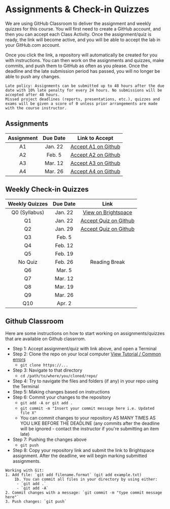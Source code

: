 # Assignments & Check-in Quizzes

We are using GitHub Classroom to deliver the assignment and weekly quizzes for this course.
You will first need to create a GitHub account, and then you can accept each Class Activity.
Once the assignment/quiz is ready, the link will become active, and you will be able to accept the lab in your GitHub.com account.

Once you click the link, a repository will automatically be created for you with instructions.
You can then work on the assignments and quizzes, make commits, and push them to GitHub as often as you please.
Once the deadline and the late submission period has passed, you will no longer be able to push any changes.

```{tip}
Late policy: Assignments can be submitted up to 48 hours after the due date with 10% late penalty for every 24 hours. No submissions will be accepted after 48 hours. 
Missed project deadlines (reports, presentations, etc.), quizzes and exams will be given a score of 0 unless prior arrangements are made with the course instructor.
```

## Assignments 

| Assignment | Due Date |      Link to Accept     |
|:----------:|:--------:|:-----------------------:|
|     A1     |  Jan. 22 | [Accept A1 on Github](https://classroom.github.com/a/Esve9AkZ) |
|     A2     |  Feb. 5  | [Accept A2 on Github]() |
|     A3     |  Mar. 12 | [Accept A3 on Github]() |
|     A4     |  Mar. 26 | [Accept A4 on Github]() |

## Weekly Check-in Quizzes

| Weekly Quizzes | Due Date |                               Link                               |
|:--------------:|:--------:|:----------------------------------------------------------------:|
| Q0 (Syllabus)  |  Jan. 22 | [View on Brightspace](https://d2l.langara.bc.ca/d2l/le/content/222094/viewContent/3565023/View)|
|       Q1       |  Jan. 22 | [Accept Quiz on Github](https://classroom.github.com/a/WKss8HdK) |
|       Q2       |  Jan. 29 | [Accept Quiz on Github](https://classroom.github.com/a/0ovsxtyw) |
|       Q3       |  Feb. 5  |                                                                  |
|       Q4       |  Feb. 12 |                                                                  |
|       Q5       |  Feb. 19 |                                                                  |
|    No Quiz     |  Feb. 26 |                          Reading Break                           |
|       Q6       |  Mar. 5  |                                                                  |
|       Q7       |  Mar. 12 |                                                                  |
|       Q8       |  Mar. 19 |                                                                  |
|       Q9       |  Mar. 26 |                                                                  |
|      Q10       |  Apr. 2  |                                                                  |

## Github Classroom

Here are some instructions on how to start working on assignments/quizzes that are available on Github classrrom.

- Step 1: Accept assignment/quiz with link above, and open a Terminal
- Step 2: Clone the repo on your local computer [View Tutorial / Common errors](https://docs.github.com/en/repositories/creating-and-managing-repositories/cloning-a-repository)
  - `git clone https://...`
- Step 3: Navigate to that directory 
  - `cd /path/to/where/you/cloned/repo/`
- Step 4: Try to navigate the files and folders (if any) in your repo using the Terminal
- Step 5: Making changes based on instructions 
- Step 6: Commit your changes to the repository 
  - `git add -A or git add .`
  - `git commit -m "Insert your commit message here i.e. Updated file X"`
  - You can commit changes to your repository AS MANY TIMES AS YOU LIKE BEFORE THE DEADLINE (any commits after the deadline will be ignored - contact the instructor if you're submitting an item late)
- Step 7: Pushing the changes above
  - `git push` 
- Step 8: Copy your repository link and submit the link to Brightspace assignment. After the deadline, we will begin marking submitted assignments. 



```{tip}
Working with Git:
1. Add file: `git add filename.format` (git add example.txt) 
    1b. You can commit all files in your directory by using either:
     - `git add .`
     - `git add -A`
2. Commit changes with a message: `git commit -m "type commit message here"`
3. Push changes: `git push`
```
